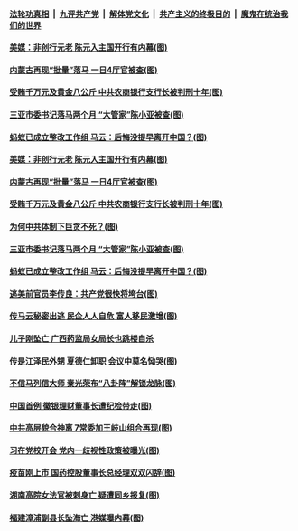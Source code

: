####  [法轮功真相](../../../../basic/blob/master/README.md?t=01170630) &nbsp;|&nbsp; [九评共产党](../../../../9ping.md/blob/master/README.md?t=01170630) &nbsp;|&nbsp; [解体党文化](../../../../jtdwh.md/blob/master/README.md?t=01170630)  &nbsp;|&nbsp; [共产主义的终极目的](../../../../gczydzjmd.md/blob/master/README.md?t=01170630) &nbsp;|&nbsp; [魔鬼在统治我们的世界](../../../../mgztzwmdsj.md/blob/master/README.md?t=01170630) 

#### [美媒：非创行元老 陈元入主国开行有内幕(图)](../pages/p2/959356.md?t=01170630) 


#### [内蒙古再现“批量”落马 一日4厅官被查(图)](../pages/p2/959325.md?t=01170630) 

#### [受贿千万元及黄金八公斤 中共农商银行支行长被判刑十年(图)](../pages/p2/959318.md?t=01170630) 

#### [三亚市委书记落马两个月 “大管家”陈小亚被查(图)](../pages/p2/959306.md?t=01170630) 

#### [蚂蚁已成立整改工作组 马云：后悔没提早离开中国？(图)](../pages/p2/959285.md?t=01170630) 

#### [美媒：非创行元老 陈元入主国开行有内幕(图)](../pages/p2/959356.md?t=01170630) 


#### [内蒙古再现“批量”落马 一日4厅官被查(图)](../pages/p2/959325.md?t=01170630) 

#### [受贿千万元及黄金八公斤 中共农商银行支行长被判刑十年(图)](../pages/p2/959318.md?t=01170630) 

#### [为何中共体制下巨贪不死？(图)](../pages/p2/959317.md?t=01170630) 

#### [三亚市委书记落马两个月 “大管家”陈小亚被查(图)](../pages/p2/959306.md?t=01170630) 

#### [蚂蚁已成立整改工作组 马云：后悔没提早离开中国？(图)](../pages/p2/959285.md?t=01170630) 

#### [逃美前官员李传良：共产党很快将垮台(图)](../pages/p2/959168.md?t=01170630) 

#### [传马云秘密出逃 民企人人自危 富人移民激增(图)](../pages/p2/959193.md?t=01170630) 

#### [儿子刚坠亡 广西药监局女局长也跳楼自杀](../pages/p2/959196.md?t=01170630) 

#### [传是江泽民外甥 夏德仁卸职 会议中莫名恸哭(图)](../pages/p2/959182.md?t=01170630) 


#### [不信马列信大师 秦光荣布“八卦阵”解锁龙脉(图)](../pages/p2/959120.md?t=01170630) 

#### [中国首例 徽银理财董事长遭纪检带走(图)](../pages/p2/959111.md?t=01170630) 

#### [中共高层貌合神离 7常委加王岐山组合再现(图)](../pages/p2/959061.md?t=01170630) 

#### [习在党校开会 党内一歧视性政策被曝光(图)](../pages/p2/959089.md?t=01170630) 


#### [疫苗刚上市 国药控股董事长总经理双双闪辞(图)](../pages/p2/958947.md?t=01170630) 

#### [湖南高院女法官被刺身亡 疑遭同乡报复(图)](../pages/p2/958980.md?t=01170630) 

#### [福建漳浦副县长坠海亡 港媒曝内幕(图)](../pages/p2/958964.md?t=01170630) 

